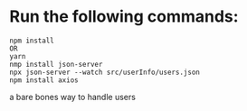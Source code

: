 # Run the following commands:
    
    npm install
    OR
    yarn
    nmp install json-server
    npx json-server --watch src/userInfo/users.json
    npm install axios
    
a bare bones way to handle users
